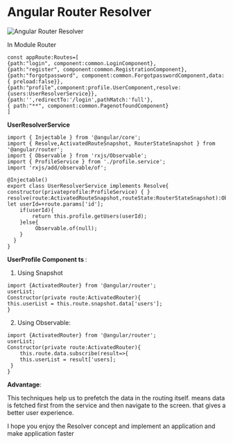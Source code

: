 # Angular Router Resolver

![Angular Router Resolver](https://flexmanu.files.wordpress.com/2018/01/screen-shot-2018-01-30-at-8-07-50-pm.png)

In Module Router

```
const appRoute:Routes=[
{path:"login", component:common.LoginComponent},
{path:"register", component:common.RegistrationComponent},
{path:"forgotpassword", component:common.ForgotpasswordComponent,data:{ preload:false}},
{path:"profile",component:profile.UserComponent,resolve:{users:UserResolverService}},
{path:'',redirectTo:'/login',pathMatch:'full'},
{ path:"**", component:common.PagenotfoundComponent}
]
```

<b>UserResolverService</b>

```
import { Injectable } from '@angular/core';
import { Resolve,ActivatedRouteSnapshot, RouterStateSnapshot } from '@angular/router';
import { Observable } from 'rxjs/Observable';
import { ProfileService } from './profile.service';
import 'rxjs/add/observable/of';

@Injectable()
export class UserResolverService implements Resolve{
constructor(privateprofile:ProfileService) { }
resolve(route:ActivatedRouteSnapshot,routeState:RouterStateSnapshot):Observable{
let userId=+route.params['id'];
    if(userId){
        return this.profile.getUsers(userId);
    }else{
         Observable.of(null);
    }
  }
}
```

<b>UserProfile Component ts </b>:

1. Using Snapshot

```
import {ActivatedRouter} from '@angular/router';
userList;
Constructor(private route:ActivatedRouter){
this.userList = this.route.snapshot.data['users'];
}
```

2. Using Observable:

```
import {ActivatedRouter} from '@angular/router';
userList;
Constructor(private route:ActivatedRouter){
    this.route.data.subscribe(result=>{
    this.userList = result['users];
 }
}
```

<b>Advantage</b>: 

This techniques help us to prefetch the data in the routing itself. means data is fetched first from the service and then navigate to the screen. that gives a better user experience.

I hope you enjoy the Resolver concept and implement an application and make application faster
